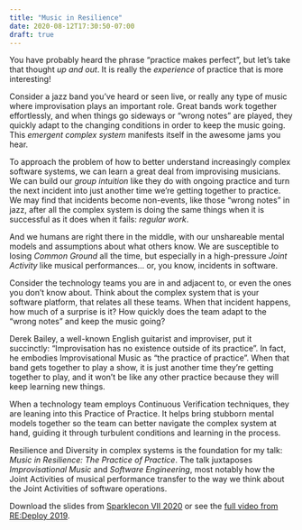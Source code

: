 ```yaml
---
title: "Music in Resilience"
date: 2020-08-12T17:30:50-07:00
draft: true
---
```


You have probably heard the phrase “practice makes perfect”, but let’s take that thought _up and out_. It is really the _experience_ of practice that is more interesting!

Consider a jazz band you’ve heard or seen live, or really any type of music where improvisation plays an important role. Great bands work together effortlessly, and when things go sideways or “wrong notes” are played, they quickly adapt to the changing conditions in order to keep the music going. This _emergent complex system_ manifests itself in the awesome jams you hear.

To approach the problem of how to better understand increasingly complex software systems, we can learn a great deal from improvising musicians. We can build our _group intuition_ like they do with ongoing practice and turn the next incident into just another time we’re getting together to practice. We may find that incidents become non-events, like those “wrong notes” in jazz, after all the complex system is doing the same things when it is successful as it does when it fails: _regular work_.

And we humans are right there in the middle, with our unshareable mental models and assumptions about what others know. We are susceptible to losing _Common Ground_ all the time, but especially in a high-pressure _Joint Activity_ like musical performances… or, you know, incidents in software.

Consider the technology teams you are in and adjacent to, or even the ones you don’t know about. Think about the complex system that is your software platform, that relates all these teams. When that incident happens, how much of a surprise is it? How quickly does the team adapt to the “wrong notes” and keep the music going?

Derek Bailey, a well-known English guitarist and improviser, put it succinctly: “Improvisation has no existence outside of its practice”. In fact, he embodies Improvisational Music as “the practice of practice”. When that band gets together to play a show, it is just another time they’re getting together to play, and it won’t be like any other practice because they will keep learning new things.

When a technology team employs Continuous Verification techniques, they are leaning into this Practice of Practice. It helps bring stubborn mental models together so the team can better navigate the complex system at hand, guiding it through turbulent conditions and learning in the process.

Resilience and Diversity in complex systems is the foundation for my talk: _Music in Resilience: The Practice of Practice_. The talk juxtaposes _Improvisational Music_ and _Software Engineering_, most notably how the Joint Activities of musical performance transfer to the way we think about the Joint Activities of software operations.

Download the slides from [Sparklecon VII 2020](https://www.dropbox.com/s/lwynxd11u2gm9sf/MattDavis-Music_in_Resilience-SparkleconVII_2020.pdf?dl=0) or see the [full video from RE:Deploy 2019](https://www.youtube.com/watch?v=87EhBrC2L1U).

